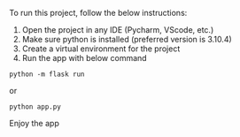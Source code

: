 To run this project, follow the below instructions:

1. Open the project in any IDE (Pycharm, VScode, etc.)
2. Make sure python is installed (preferred version is 3.10.4)
3. Create a virtual environment for the project
4. Run the app with below command
```
python -m flask run
```
or 
```
python app.py
```

Enjoy the app
